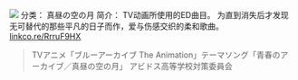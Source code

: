 ![](//static.kivo.wiki/images/music/cover/dKFaDks805nomJTEUvm0XPJQfweWLDHh.png)
分类： 真昼の空の月
简介：
TV动画所使用的ED曲目。
为直到消失后才发现无可替代的那些平凡的日子而作，爱与伤感交织的柔和歌曲。
[linkco.re/RrruF9HX](https://linkco.re/RrruF9HX)
>TVアニメ「ブルーアーカイブ The Animation」テーマソング「青春のアーカイブ／真昼の空の月」
アビドス高等学校対策委員会

